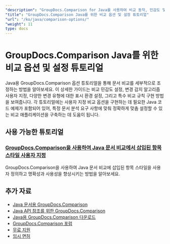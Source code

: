 ```yaml
---
"description": "GroupDocs.Comparison for Java를 사용하여 비교 동작, 민감도 및 표시 옵션을 사용자 정의하기 위한 단계별 자습서입니다."
"title": "GroupDocs.Comparison Java를 위한 비교 옵션 및 설정 튜토리얼"
"url": "/ko/java/comparison-options/"
"weight": 11
type: docs
---
```

# GroupDocs.Comparison Java를 위한 비교 옵션 및 설정 튜토리얼

Java용 GroupDocs.Comparison 옵션 튜토리얼을 통해 문서 비교를 세부적으로 조정하는 방법을 알아보세요. 이 상세한 가이드는 비교 민감도 설정, 변경 감지 알고리즘 사용자 지정, 다양한 변경 유형에 대한 표시 환경 설정, 그리고 특수 비교 규칙 구현 방법을 보여줍니다. 각 튜토리얼에는 사용자 지정 비교 옵션을 구현하는 데 필요한 Java 코드 예제가 포함되어 있어, 특정 문서 분석 요구 사항에 맞춰 정확하게 맞춤 설정할 수 있는 비교 애플리케이션을 구축하는 데 도움이 됩니다.

## 사용 가능한 튜토리얼

### [GroupDocs.Comparison을 사용하여 Java 문서 비교에서 삽입된 항목 스타일 사용자 지정](./groupdocs-comparison-java-custom-inserted-item-styles/)
GroupDocs.Comparison을 사용하여 Java 문서 비교에 삽입된 항목 스타일을 사용자 정의하고 명확성과 사용성을 향상시키는 방법을 알아보세요.

## 추가 자료

- [Java 문서용 GroupDocs.Comparison](https://docs.groupdocs.com/comparison/java/)
- [Java API 참조를 위한 GroupDocs.Comparison](https://reference.groupdocs.com/comparison/java/)
- [Java용 GroupDocs.Comparison 다운로드](https://releases.groupdocs.com/comparison/java/)
- [GroupDocs.Comparison 포럼](https://forum.groupdocs.com/c/comparison)
- [무료 지원](https://forum.groupdocs.com/)
- [임시 면허](https://purchase.groupdocs.com/temporary-license/)